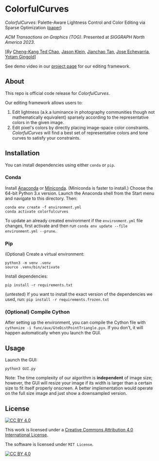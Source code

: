 # ColorfulCurves

*ColorfulCurves*: Palette-Aware Lightness Control and Color Editing via Sparse Optimization ([paper](https://cragl.cs.gmu.edu/colorfulcurves/ColorfulCurves-%20Palette-Aware%20Lightness%20Control%20and%20Color%20Editing%20via%20Sparse%20Optimization%20(Cheng-Kang%20Ted%20Chao,%20Jason%20Klein,%20Jianchao%20Tan,%20Jose%20Echevarria,%20Yotam%20Gingold%202023%20SIGGRAPH)%20small.pdf))

*ACM Transactions on Graphics (TOG)*. Presented at *SIGGRAPH North America 2023*.

[*By* [Cheng-Kang Ted Chao](https://mason.gmu.edu/~cchao8/), [Jason Klein](https://www.linkedin.com/in/jason-adam-klein), [Jianchao Tan](https://scholar.google.com/citations?user=1Gywy80AAAAJ&hl=en), [Jose Echevarria](http://www.jiechevarria.com/), [Yotam Gingold](https://cragl.cs.gmu.edu/)] 

See demo video in our [project page](https://cragl.cs.gmu.edu/colorfulcurves/) for our editing framework.

## About

This repo is official code release for *ColorfulCurves*. 

Our editing framework allows users to:
1. Edit lightness (a.k.a luminance in photography communities though not mathematically equivalent) sparsely according to the representative colors in the given image.
2. Edit pixel's colors by directly placing image-space color constraints. *ColorfulCurves* will find a best set of representative colors and tone curves to satisfy your constraints. 

## Installation

You can install dependencies using either `conda` or `pip`.

### Conda

Install [Anaconda](https://www.anaconda.com/products/individual) or [Miniconda](https://docs.conda.io/en/latest/miniconda.html).
(Miniconda is faster to install.) Choose the 64-bit Python 3.x version. Launch the Anaconda shell from the Start menu and navigate to this directory.
Then:

    conda env create -f environment.yml
    conda activate colorfulcurves

To update an already created environment if the `environment.yml` file changes, first activate and then run `conda env update --file environment.yml --prune`.

### Pip

(Optional) Create a virtual environment:

    python3 -m venv .venv
    source .venv/bin/activate

Install dependencies:

    pip install -r requirements.txt

(untested) If you want to install the exact version of the dependencies we used, run: `pip install -r requirements.frozen.txt`

### (Optional) Compile Cython

After setting up the environment, you can compile the Cython file with `cythonize -i func/aux/GteDistPointTriangle.pyx`. If you don't, it will happen automatically when you launch the GUI.


## Usage

Launch the GUI:

    python3 GUI.py

Note: The time complexity of our algorithm is **independent** of image size; however, the GUI will resize your image if its width is larger than a certain size to fit itself properly onscreen. A better implementation would operate on the full size image and just show a downsampled version.


## License

[![CC BY 4.0][cc-by-shield]][cc-by]

This work is licensed under a
[Creative Commons Attribution 4.0 International License][cc-by].

The software is licensed under `MIT License`.

[![CC BY 4.0][cc-by-image]][cc-by]

[cc-by]: http://creativecommons.org/licenses/by/4.0/
[cc-by-image]: https://i.creativecommons.org/l/by/4.0/88x31.png
[cc-by-shield]: https://img.shields.io/badge/License-CC%20BY%204.0-lightgrey.svg
